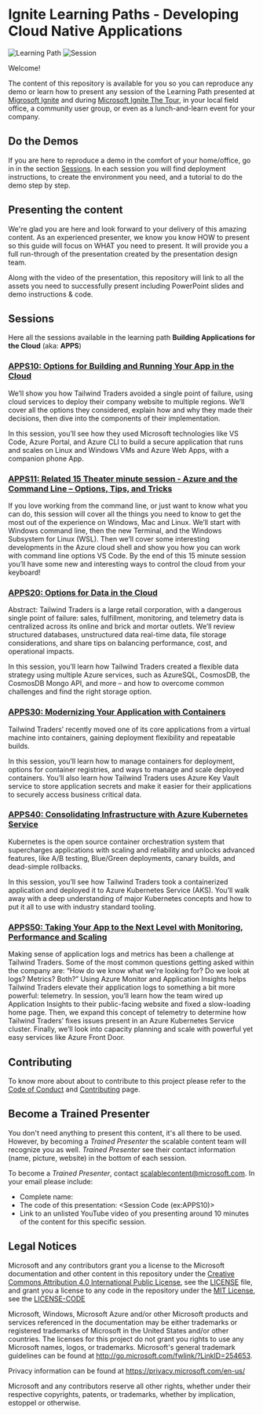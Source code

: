 # Ignite Learning Paths - Developing Cloud Native Applications
![Learning Path](https://img.shields.io/badge/Learning%20Path-APPS-fe5e00?logo=microsoft)  ![Session](https://img.shields.io/badge/🗣️Sessions-6-31c754)

Welcome!

The content of this repository is available for you so you can reproduce any demo or learn how to present any session of the Learning Path presented at [Migrosoft Ignite](https://www.microsoft.com/en-us/ignite) and during [Microsoft Ignite The Tour](https://www.microsoft.com/en-ca/ignite-the-tour/), in your local field office, a community user group, or even as a lunch-and-learn event for your company.

## Do the Demos

If you are here to reproduce a demo in the comfort of your home/office, go in in the section [Sessions](#sessions). In each session you will find deployment instructions, to create the environment you need, and a tutorial to do the demo step by step.

## Presenting the content

We're glad you are here and look forward to your delivery of this amazing content. As an experienced presenter, we know you know HOW to present so this guide will focus on WHAT you need to present. It will provide you a full run-through of the presentation created by the presentation design team.

Along with the video of the presentation, this repository will link to all the assets you need to successfully present including PowerPoint slides and demo instructions & code.

## Sessions

Here all the sessions available in the learning path **Building Applications for the Cloud** (aka: **APPS**)

### [**APPS10**: Options for Building and Running Your App in the Cloud](./apps10/README.md)

We’ll show you how Tailwind Traders avoided a single point of failure, using cloud services to deploy their company website to multiple regions. We’ll cover all the options they considered, explain how and why they made their decisions, then dive into the components of their implementation.  

In this session, you’ll see how they used Microsoft technologies like VS Code, Azure Portal, and Azure CLI to build a secure application that runs and scales on Linux and Windows VMs and Azure Web Apps, with a companion phone App. 


### [**APPS11**: Related 15 Theater minute session - Azure and the Command Line – Options, Tips, and Tricks](./apps11/README.md)

If you love working from the command line, or just want to know what you can do, this session will cover all the things you need to know to get the most out of the experience on Windows, Mac and Linux.  We’ll start with Windows command line, then the new Terminal, and the Windows Subsystem for Linux (WSL).  Then we’ll cover some interesting developments in the Azure cloud shell and show you how you can work with command line options VS Code.  By the end of this 15 minute session you’ll have some new and interesting ways to control the cloud from your keyboard!


### [**APPS20**: Options for Data in the Cloud](./apps20/README.md)

Abstract: Tailwind Traders is a large retail corporation, with a dangerous single point of failure: sales, fulfillment, monitoring, and telemetry data is centralized across its online and brick and mortar outlets. We’ll review structured databases, unstructured data real-time data, file storage considerations, and share tips on balancing performance, cost, and operational impacts.

In this session, you’ll learn how Tailwind Traders created a flexible data strategy using multiple Azure services, such as AzureSQL, CosmosDB, the CosmosDB Mongo API, and more – and how to overcome common challenges and find the right storage option.


### [**APPS30**: Modernizing Your Application with Containers  ](./apps30/README.md)

Tailwind Traders’ recently moved one of its core applications from a virtual machine into containers, gaining deployment flexibility and repeatable builds.

In this session, you’ll learn how to manage containers for deployment, options for container registries, and ways to manage and scale deployed containers. You’ll also learn how Tailwind Traders uses Azure Key Vault service to store application secrets and make it easier for their applications to securely access business critical data.



### [**APPS40**: Consolidating Infrastructure with Azure Kubernetes Service](./apps40/README.md)

Kubernetes is the open source container orchestration system that supercharges applications with scaling and reliability and unlocks advanced features, like A/B testing, Blue/Green deployments, canary builds, and dead-simple rollbacks.

In this session, you’ll see how Tailwind Traders took a containerized application and deployed it to Azure Kubernetes Service (AKS). You’ll walk away with a deep understanding of major Kubernetes concepts and how to put it all to use with industry standard tooling.



### [**APPS50**: Taking Your App to the Next Level with Monitoring, Performance and Scaling](./apps50/README.md)

Making sense of application logs and metrics has been a challenge at Tailwind Traders. Some of the most common questions getting asked within the company are: “How do we know what we're looking for? Do we look at logs? Metrics? Both?” Using Azure Monitor and Application Insights helps Tailwind Traders elevate their application logs to something a bit more powerful: telemetry. In session, you’ll learn how the team wired up Application Insights to their public-facing website and fixed a slow-loading home page. Then, we expand this concept of telemetry to determine how Tailwind Traders’ fixes issues present in an Azure Kubernetes Service cluster. Finally, we’ll look into capacity planning and scale with powerful yet easy services like Azure Front Door.


## Contributing

To know more about about to contribute to this project please refer to the [Code of Conduct](CODE_OF_CONDUCT.md) and [Contributing](CONTRIBUTING.md) page.


## Become a Trained Presenter

You don't need anything to present this content, it's all there to be used. However, by becoming a *Trained Presenter* the scalable content team will recognize you as well. *Trained Presenter* see their contact information (name, picture, website) in the bottom of each session.  
 
To become a *Trained Presenter*, contact [scalablecontent@microsoft.com](mailto:scalablecontent@microsoft.com). In your email please include:

- Complete name:
- The code of this presentation: \<Session Code (ex:APPS10)\>
- Link to an unlisted YouTube video of you presenting around 10 minutes of the content for this specific session.


## Legal Notices

Microsoft and any contributors grant you a license to the Microsoft documentation and other content in this repository under the [Creative Commons Attribution 4.0 International Public License](https://creativecommons.org/licenses/by/4.0/legalcode), see the [LICENSE](LICENSE) file, and grant you a license to any code in the repository under the [MIT License](https://opensource.org/licenses/MIT), see the [LICENSE-CODE](LICENSE-CODE)

Microsoft, Windows, Microsoft Azure and/or other Microsoft products and services referenced in the documentation may be either trademarks or registered trademarks of Microsoft in the United States and/or other countries. The licenses for this project do not grant you rights to use any Microsoft names, logos, or trademarks. Microsoft's general trademark guidelines can be found at http://go.microsoft.com/fwlink/?LinkID=254653.

Privacy information can be found at https://privacy.microsoft.com/en-us/

Microsoft and any contributors reserve all other rights, whether under their respective copyrights, patents, or trademarks, whether by implication, estoppel or otherwise.
